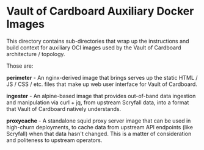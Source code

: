 Vault of Cardboard Auxiliary Docker Images
==========================================

This directory contains sub-directories that wrap up the
instructions and build context for auxiliary OCI images used by
the Vault of Cardboard architecture / topology.

Those are:

**perimeter** - An nginx-derived image that brings serves up the
static HTML / JS / CSS / etc. files that make up web user
interface for Vault of Cardboard.

**ingester** - An alpine-based image that provides out-of-band
data ingestion and manipulation via curl + jq, from upstream
Scryfall data, into a format that Vault of Cardboard natively
understands.

**proxycache** - A standalone squid proxy server image that can be
used in high-churn deployments, to cache data from upstream API
endpoints (like Scryfall) when that data hasn't changed.  This is
a matter of consideration and politeness to upstream operators.

